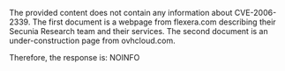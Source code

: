 The provided content does not contain any information about CVE-2006-2339. The first document is a webpage from flexera.com describing their Secunia Research team and their services. The second document is an under-construction page from ovhcloud.com.

Therefore, the response is: NOINFO